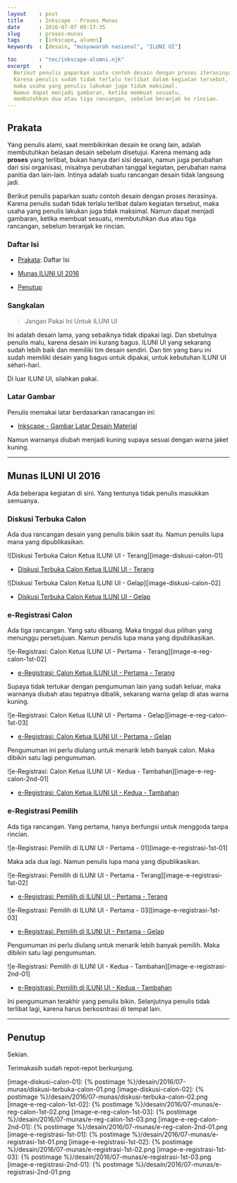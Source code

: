 ```yaml
---
layout    : post
title     : Inkscape - Proses Munas
date      : 2016-07-07 09:17:35
slug      : proses-munas
tags      : [inkscape, alumni]
keywords  : [desain, "musyawarah nasional", "ILUNI UI"]

toc       : "toc/inkscape-alumni.njk"
excerpt   : 
  Berikut penulis paparkan suatu contoh desain dengan proses iterasinya.
  Karena penulis sudah tidak terlalu terlibat dalam kegiatan tersebut,
  maka usaha yang penulis lakukan juga tidak maksimal.
  Namun dapat menjadi gambaran, ketika membuat sesuatu,
  membutuhkan dua atau tiga rancangan, sebelum beranjak ke rincian.
---
```


<a name="prakata"></a>

## Prakata

Yang penulis alami, saat membikinkan desain ke orang lain,
adalah membutuhkan belasan desain sebelum disetujui.
Karena memang ada **proses** yang terlibat,
bukan hanya dari sisi desain, namun juga perubahan dari sisi organisasi,
misalnya perubahan tanggal kegiatan, perubahan nama panitia dan lain-lain.
Intinya adalah suatu rancangan desain tidak langsung jadi.

Berikut penulis paparkan suatu contoh desain dengan proses iterasinya.
Karena penulis sudah tidak terlalu terlibat dalam kegiatan tersebut,
maka usaha yang penulis lakukan juga tidak maksimal.
Namun dapat menjadi gambaran, ketika membuat sesuatu,
membutuhkan dua atau tiga rancangan, sebelum beranjak ke rincian.

### Daftar Isi

* [Prakata](#prakata): Daftar Isi

* [Munas ILUNI UI 2016](#munas)

* [Penutup](#penutup)

### Sangkalan

> Jangan Pakai Ini Untuk ILUNI UI

Ini adalah desain lama, yang sebaiknya tidak dipakai lagi.
Dan sbetulnya penulis malu, karena desain ini kurang bagus.
ILUNI UI yang sekarang sudah lebih baik dan memiliki tim desain sendiri.
Dan tim yang baru ini sudah memiliki desain yang bagus untuk dipakai,
untuk kebutuhan ILUNI UI sehari-hari.

Di luar ILUNI UI, silahkan pakai.

### Latar Gambar

Penulis memakai latar berdasarkan ranacangan ini:

* [Inkscape - Gambar Latar Desain Material][local-latar-gambar]

Namun warnanya diubah menjadi kuning supaya sesuai dengan warna jaket kuning.

-- -- --

<a name="munas"></a>

## Munas ILUNI UI 2016

Ada beberapa kegiatan di sini.
Yang tentunya tidak penulis masukkan semuanya.

### Diskusi Terbuka Calon

Ada dua rancangan desain yang penulis bikin saat itu.
Namun penulis lupa mana yang dipublikasikan.

![Diskusi Terbuka Calon Ketua ILUNI UI - Terang][image-diskusi-calon-01]

* [Diskusi Terbuka Calon Ketua ILUNI UI - Terang][deviant-diskusi-calon-01]

![Diskusi Terbuka Calon Ketua ILUNI UI - Gelap][image-diskusi-calon-02]

* [Diskusi Terbuka Calon Ketua ILUNI UI - Gelap][deviant-diskusi-calon-02]

### e-Registrasi Calon

Ada tiga rancangan. Yang satu dibuang.
Maka tinggal dua pilihan yang menunggu persetujuan.
Namun penulis lupa mana yang dipublikasikan.

![e-Registrasi: Calon Ketua ILUNI UI - Pertama - Terang][image-e-reg-calon-1st-02]

* [e-Registrasi: Calon Ketua ILUNI UI - Pertama - Terang][deviant-e-reg-calon-1st-02]

Supaya tidak tertukar dengan pengumuman lain yang sudah keluar,
maka warnanya diubah atau tepatnya dibalik,
sekarang warna gelap di atas warna kuning.

![e-Registrasi: Calon Ketua ILUNI UI - Pertama - Gelap][image-e-reg-calon-1st-03]

* [e-Registrasi: Calon Ketua ILUNI UI - Pertama - Gelap][deviant-e-reg-calon-1st-03]

Pengumuman ini perlu diulang untuk menarik lebih banyak calon.
Maka dibikin satu lagi pengumuman.

![e-Registrasi: Calon Ketua ILUNI UI - Kedua - Tambahan][image-e-reg-calon-2nd-01]

* [e-Registrasi: Calon Ketua ILUNI UI - Kedua - Tambahan][deviant-e-reg-calon-2nd-01]

### e-Registrasi Pemilih

Ada tiga rancangan.
Yang pertama, hanya berfungsi untuk menggoda tanpa rincian.

![e-Registrasi: Pemilih di ILUNI UI - Pertama - 01][image-e-registrasi-1st-01]

Maka ada dua lagi.
Namun penulis lupa mana yang dipublikasikan.

![e-Registrasi: Pemilih di ILUNI UI - Pertama - Terang][image-e-registrasi-1st-02]

* [e-Registrasi: Pemilih di ILUNI UI - Pertama - Terang][deviant-e-registrasi-1st-02]

![e-Registrasi: Pemilih di ILUNI UI - Pertama - 03][image-e-registrasi-1st-03]

* [e-Registrasi: Pemilih di ILUNI UI - Pertama - Gelap][deviant-e-registrasi-1st-03]

Pengumuman ini perlu diulang untuk menarik lebih banyak pemilih.
Maka dibikin satu lagi pengumuman.

![e-Registrasi: Pemilih di ILUNI UI - Kedua - Tambahan][image-e-registrasi-2nd-01]

* [e-Registrasi: Pemilih di ILUNI UI - Kedua - Tambahan][deviant-e-registrasi-2nd-01]

Ini pengumuman terakhir yang penulis bikin.
Selanjutnya penulis tidak terlibat lagi,
karena harus berkosntrasi di tempat lain.

-- -- --

<a name="penutup"></a>

## Penutup

Sekian.

Terimakasih sudah repot-repot berkunjung.

[//]: <> ( -- -- -- links below -- -- -- )

[local-latar-gambar]:        https://akutidaktahu.netlify.app/2018/11/18/desain/inkscape-gambar-latar-desain-material/

[image-diskusi-calon-01]:    {% postimage %}/desain/2016/07-munas/diskusi-terbuka-calon-01.png
[image-diskusi-calon-02]:    {% postimage %}/desain/2016/07-munas/diskusi-terbuka-calon-02.png
[image-e-reg-calon-1st-02]:  {% postimage %}/desain/2016/07-munas/e-reg-calon-1st-02.png
[image-e-reg-calon-1st-03]:  {% postimage %}/desain/2016/07-munas/e-reg-calon-1st-03.png
[image-e-reg-calon-2nd-01]:  {% postimage %}/desain/2016/07-munas/e-reg-calon-2nd-01.png
[image-e-registrasi-1st-01]: {% postimage %}/desain/2016/07-munas/e-registrasi-1st-01.png
[image-e-registrasi-1st-02]: {% postimage %}/desain/2016/07-munas/e-registrasi-1st-02.png
[image-e-registrasi-1st-03]: {% postimage %}/desain/2016/07-munas/e-registrasi-1st-03.png
[image-e-registrasi-2nd-01]: {% postimage %}/desain/2016/07-munas/e-registrasi-2nd-01.png

[deviant-diskusi-calon-01]:   https://www.deviantart.com/nurwijayadi/art/Munas-Diskusi-Terbuka-Calon-bright-646051497
[deviant-diskusi-calon-02]:   https://www.deviantart.com/nurwijayadi/art/Munas-Diskusi-Terbuka-Calon-dark-646051799
[deviant-e-reg-calon-1st-02]: https://www.deviantart.com/nurwijayadi/art/Munas-Pendaftaran-Calon-bright-646052691
[deviant-e-reg-calon-1st-03]: https://www.deviantart.com/nurwijayadi/art/Munas-Pendaftaran-Calon-dark-646053081
[deviant-e-reg-calon-2nd-01]: https://www.deviantart.com/nurwijayadi/art/Munas-Pendaftaran-Calon-dark-646053405
[deviant-e-registrasi-1st-02]:https://www.deviantart.com/nurwijayadi/art/Munas-ILUNI-UI-i-Registrasi-bright-646050341
[deviant-e-registrasi-1st-03]:https://www.deviantart.com/nurwijayadi/art/Munas-ILUNI-UI-i-Registrasi-dark-646050549
[deviant-e-registrasi-2nd-01]:https://www.deviantart.com/nurwijayadi/art/Munas-ILUNI-UI-i-Registrasi-bright-646050980
